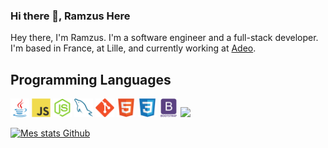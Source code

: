 ### Hi there 👋, Ramzus Here

Hey there, I'm Ramzus. I'm a software engineer and a full-stack developer.
I'm based in France, at Lille, and currently working at [Adeo](https://www.adeo.com/).

## Programming Languages
<img src = 'https://github.com/Ramzus/Ramzus/blob/master/images/java.svg' width='30'/>
<img src = 'https://github.com/Ramzus/Ramzus/blob/master/images/js.svg' width='30'/>
<img src = 'https://github.com/Ramzus/Ramzus/blob/master/images/nodejs.svg' width='30'/>
<img src = 'https://github.com/Ramzus/Ramzus/blob/master/images/sql.svg' width='30'/>
<img src = 'https://github.com/Ramzus/Ramzus/blob/master/images/git.svg' width='30'/>
<img src = 'https://github.com/Ramzus/Ramzus/blob/master/images/html.svg' width='30'/>
<img src = 'https://github.com/Ramzus/Ramzus/blob/master/images/css.svg' width='30'/>
<img src = 'https://github.com/Ramzus/Ramzus/blob/master/images/bootstrap.svg' width='30'/>
<img src = 'https://github.com/Ramzus/Ramzus/blob/master/images/go.svg' width='30'/>


[![Mes stats Github](https://github-readme-stats.vercel.app/api?username=ramzus&count_private=true)](https://github.com/ramzus/github-readme-stats)
